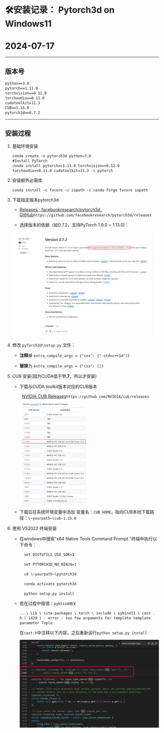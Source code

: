 # 🛠️安装记录： Pytorch3d on Windows11

# 2024-07-17

****

## 版本号

```
python==3.8
pytorch==1.11.0 
torchvision==0.12.0 
torchaudio==0.11.0 
cudatoolkit=11.3
CUB==1.15.0
pytorch3d==0.7.2
```

---

## 安装过程

1. 基础环境安装
   
   ```
   conda create -n pytorch3d python=3.8
   #Install PyTorch
   conda install pytorch==1.11.0 torchvision==0.12.0 torchaudio==0.11.0 cudatoolkit=11.3 -c pytorch
   ```

2. 安装额外必需库
   
   ```
   conda install -c fvcore -c iopath -c conda-forge fvcore iopath
   ```

3. 下载指定版本pytorch3d
   
   - [Releases · facebookresearch/pytorch3d · GitHub](https://github.com/facebookresearch/pytorch3d/releases)`https://github.com/facebookresearch/pytorch3d/releases`
   
   - 选择版本的依据（如0.7.2，支持PyTorch 1.9.0 ~ 1.13.0)：
   
   <img src="images/2024-07-17-13-42-07-image.png" title="" alt="" data-align="left">

4. 修改 `pyTorch3d\setup.py` 文件：
   
   - **注释**掉 `extra_compile_args = {"cxx": ["-std=c++14"]}`  
   
   - **替换**为 `extra_compile_args = {"cxx": []}`

5. CUB 安装(因为CUDA低于**11.7**，所以才安装)
   
   - 下载与CUDA toolkit版本对应的CUB版本
     
       [NVIDIA CUB Releases](https://github.com/NVIDIA/cub/releases)`https://github.com/NVIDIA/cub/releases`
     
     <img title="" src="images/2024-07-17-13-53-13-image.png" alt="" width="223" data-align="left">
   
   - 下载后在系统环境变量中添加 变量名：`CUB_HOME`，指向CUB本地下载路径：`\~yourpath~\cub-1.15.0`  

6. 使用 VS2022 终端安装
   
   - 在windows中搜索"x64 Native Tools Command Prompt "终端中执行以下命令：
     
     ```
       set DISTUTILS_USE_SDK=1
     
       set PYTORCH3D_NO_NINJA=1
     
       cd \~yourpath~\pytorch3d
     
       conda activate pytorch3d
     
       python setup.py install
     ```
   
   - 若在过程中报错：`pyblind相关` 
     
     ```
     ...\ Lib \ site-packages \ torch \ include \ pybind11 \ cast . h ( 1429 ) : error : too few arguments for template template parameter Tuple
     ```
     
     在`cast.h`中注释以下内容，之后重新运行`python setup.py install`
     
     ![](images/2024-07-17-14-09-22-image.png)

  
